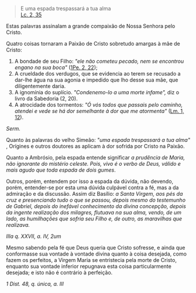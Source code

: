 
> E uma espada trespassará a tua alma  
[Lc. 2, 35](https://vulgata.online/bible/Lc.2?ed=MS&vfn=MS.Lc.2.35:vs)

Estas palavras assinalam a grande compaixão de Nossa Senhora pelo Cristo.

Quatro coisas tornaram a Paixão de Cristo sobretudo amargas à mãe de Cristo:

1. A bondade de seu Filho: *"ele não cometeu pecado, nem se encontrou engano na sua boca"* ([1Pe. 2, 22](https://vulgata.online/bible/1Pe.2?ed=MS&vfn=MS.1Pe.2.22:vs));
2. A crueldade dos verdugos, que se evidencia ao terem se recusado a dar-lhe água na sua agonia e impedido que lho desse sua mãe, que diligentemente daria.
3. A ignomínia do suplício. *"Condenemo-lo a uma morte infame",* diz o livro da Sabedoria (2, 20).
4. A atrocidade dos tormentos: *"Ó vós todos que passais pelo caminho, atendei e vede se há dor semelhante à dor que me atormenta"* ([Lm. 1, 12](https://vulgata.online/bible/Lm.1?ed=MS&vfn=MS.Lm.1.12:vs)).

*Serm.*

Quanto às palavras do velho Simeão: *"uma espada trespassará a tua alma"* , Orígines e outros doutores as aplicam à dor sofrida por Cristo na Paixão.

Quanto a Ambrósio, pela espada entende significar *a prudência de Maria, não ignorante do mistério celeste. Pois, vivo é o verbo de Deus, válido e mais agudo que toda espada de dois gumes*.

Outros, porém, entendem por isso a espada da dúvida, não devendo, porém, entender-se por esta uma dúvida culpável contra a fé, mas a da admiração e da discussão. Assim diz Basílio: *a Santa Virgem, aos pés da cruz e presenciando tudo o que se passou, depois mesmo do testemunho de Gabriel, depois do inefável conhecimento da divina concepção, depois da ingente realização dos milagres, flutuava na sua alma, vendo, de um lado, as humilhações que sofria seu Filho e, de outro, as maravilhas que realizava.*

*IIIa q. XXVII, a. IV, 2um*

Mesmo sabendo pela fé que Deus queria que Cristo sofresse, e ainda que conformasse sua vontade à vontade divina quanto à coisa desejada, como fazem os perfeitos, a Virgem Maria se entristecia pela morte de Cristo, enquanto sua vontade inferior repugnava esta coisa particularmente desejada; e isto não é contrário à perfeição.

*1 Dist. 48, q. única, a. III*

